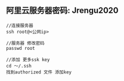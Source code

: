 ##  阿里云服务器密码: Jrengu2020

```
//连接服务器
ssh root@<公网ip> 

//服务器 修改密码
passwd root

//添加 更多ssk key
cd ～/.ssh 
找到authorized 文件 添加key
```

